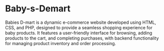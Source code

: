 # Baby-s-Demart
Babies D-mart is a dynamic e-commerce website developed using HTML, CSS, and PHP, designed to provide a seamless shopping experience for baby products. It features a user-friendly interface for browsing, adding products to the cart, and completing purchases, with backend functionality for managing product inventory and order processing.
